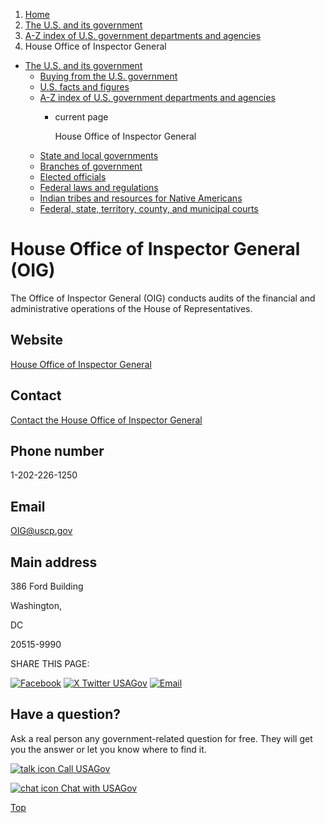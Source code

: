 1. [Home](/)
2. [The U.S. and its government](/about-the-us)
3. [A-Z index of U.S. government departments and agencies](/agency-index)
4. House Office of Inspector General

* [The U.S. and its government](/about-the-us)
  + [Buying from the U.S. government](/buy-from-government)
  + [U.S. facts and figures](/facts-figures)
  + [A-Z index of U.S. government departments and agencies](/agency-index)
    - current page

      House Office of Inspector General
  + [State and local governments](/state-local-governments)
  + [Branches of government](/branches-of-government)
  + [Elected officials](/elected-officials)
  + [Federal laws and regulations](/laws-and-regulations)
  + [Indian tribes and resources for Native Americans](/tribes)
  + [Federal, state, territory, county, and municipal courts](/courts)

House Office of Inspector General
(OIG)
=======================================

The Office of Inspector General (OIG) conducts audits of the financial and administrative operations of the House of Representatives.

Website
-------

[House Office of Inspector General](https://www.house.gov/the-house-explained/officers-and-organizations/inspector-general)

Contact
-------

[Contact the House Office of Inspector General](https://www.uscp.gov/the-department/office-inspector-general)

Phone number
------------

1-202-226-1250

Email
-----

[OIG@uscp.gov](mailto:OIG@uscp.gov)

Main address
------------

386 Ford Building
  

Washington,

DC

20515-9990

SHARE THIS PAGE:

[![Facebook](/themes/custom/usagov/images/social-media-icons/Facebook_Icon.svg)](https://www.facebook.com/sharer/sharer.php?u=https://www.usa.gov/agencies/house-office-of-inspector-general&v=3)
[![X Twitter USAGov](/themes/custom/usagov/images/social-media-icons/X_Twitter_Icon.svg?version=2)](https://twitter.com/intent/tweet?source=webclient&text=https://www.usa.gov/agencies/house-office-of-inspector-general)
[![Email](/themes/custom/usagov/images/social-media-icons/Email_Icon.svg?version=2)](mailto:?subject=https://www.usa.gov/agencies/house-office-of-inspector-general)

Have a question?
----------------

Ask a real person any government-related question for free. They will get you the answer or let you know where to find it.

[![talk icon](/themes/custom/usagov/images/ICONS_talk.png)
Call USAGov](/phone)

[![chat icon](/themes/custom/usagov/images/ICONS_chat.png)
Chat with USAGov](/chat)

[Top](#main-content)